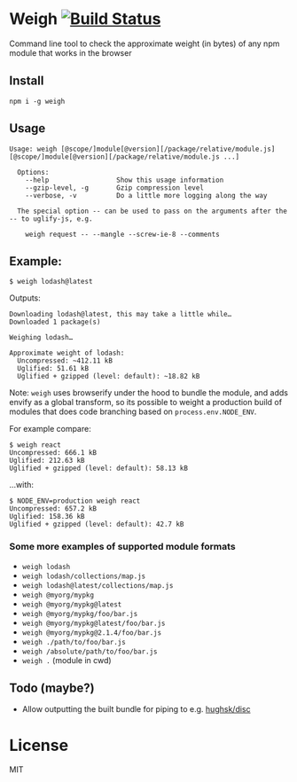 # Weigh [![Build Status](https://travis-ci.org/bjoerge/weigh.svg)](https://travis-ci.org/bjoerge/weigh)

Command line tool to check the approximate weight (in bytes) of any npm module that works in the browser

## Install

```
npm i -g weigh
```

## Usage

```
Usage: weigh [@scope/]module[@version][/package/relative/module.js] [@scope/]module[@version][/package/relative/module.js ...]

  Options:
    --help                 Show this usage information
    --gzip-level, -g       Gzip compression level
    --verbose, -v          Do a little more logging along the way

  The special option -- can be used to pass on the arguments after the -- to uglify-js, e.g.

    weigh request -- --mangle --screw-ie-8 --comments
```

## Example:
```
$ weigh lodash@latest
```
Outputs:
```
Downloading lodash@latest, this may take a little while…
Downloaded 1 package(s)

Weighing lodash…

Approximate weight of lodash:
  Uncompressed: ~412.11 kB
  Uglified: 51.61 kB
  Uglified + gzipped (level: default): ~18.82 kB
```

Note: `weigh` uses browserify under the hood to bundle the module, and adds envify as a global
transform, so its possible to weight a production build of modules that does code branching based on
`process.env.NODE_ENV`.

For example compare:

```
$ weigh react
Uncompressed: 666.1 kB
Uglified: 212.63 kB
Uglified + gzipped (level: default): 58.13 kB
```

...with:

```
$ NODE_ENV=production weigh react
Uncompressed: 657.2 kB
Uglified: 158.36 kB
Uglified + gzipped (level: default): 42.7 kB
```

### Some more examples of supported module formats

- `weigh lodash`
- `weigh lodash/collections/map.js`
- `weigh lodash@latest/collections/map.js`
- `weigh @myorg/mypkg`
- `weigh @myorg/mypkg@latest`
- `weigh @myorg/mypkg/foo/bar.js`
- `weigh @myorg/mypkg@latest/foo/bar.js`
- `weigh @myorg/mypkg@2.1.4/foo/bar.js`
- `weigh ./path/to/foo/bar.js`
- `weigh /absolute/path/to/foo/bar.js`
- `weigh .` (module in cwd)

## Todo (maybe?)
- Allow outputting the built bundle for piping to e.g. [hughsk/disc](discify)

# License

MIT
